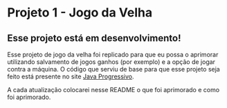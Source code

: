 # Projeto 1 - Jogo da Velha

## Esse projeto está em desenvolvimento!

Esse projeto de jogo da velha foi replicado para que eu possa o aprimorar utilizando salvamento de jogos ganhos (por exemplo) e a opção de jogar contra a máquina.
O código que serviu de base para que esse projeto seja feito está presente no site <a href="https://www.javaprogressivo.net/2012/10/Como-fazer-um-Jogo-da-Velha-em-Java.html">Java Progressivo</a>.

A cada atualização colocarei nesse README o que foi aprimorado e como foi aprimorado.